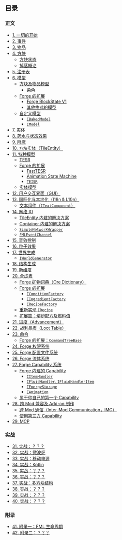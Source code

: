 ## 目录

### 正文

* [1. 一切的开始](chapter-1/index.md)
* [2. 事件](chapter-2/index.md)
* [3. 物品](chapter-3/index.md)
* [4. 方块](chapter-4/index.md)
  * [方块状态](chapter-4/block-state.md)
  * [掉落概论](chapter-4/block-drop.md)
* [5. 注册表](chapter-5/index.md)
* [6. 模型](chapter-6/index.md)
  * [方块及物品模型](chapter-6/vanilla/index.md)
    * [染色](chapter-6/vanilla/tint.md)
  * [Forge 的扩展](chapter-6/foreg-extension/index.md)
    * [Forge BlockState V1](chapter-6/forge-extension/forge-v1.md)
    * [其他格式的模型](chapter-6/forge-extension/other-format.md)
  * [自定义模型](chapter-6/custom-model/index.md)
    * [`IBakedModel`](chapter-6/custom-model/index.md#Baked%20Model)
    * [`IModel`](chapter-6/custom-model/forge-extension.md)
* [7. 实体](chapter-7/index.md)
* [8. 药水与状态效果](chapter-8/index.md)
* [9. 附魔](chapter-9/index.md)
* [10. 方块实体（TileEntity）](chapter-10/index.md)
* [11. 特种模型](chapter-11/index.md)
  * [TESR](chapter-11/tesr/index.md)
  * [Forge 的扩展](chapter-11/forge-extension/index.md)
    * [FastTESR](chapter-11/forge-extension/fast-tesr.md)
    * [Animation State Machine](chapter-11/forge-extension/animation.md)
    * [`TEISR`](chapter-11/tesr/teisr.md)
  * [实体模型](chapter-11/entity-model/index.md)
* [12. 用户交互界面（GUI）](chapter-12/index.md)
* [13. 国际化与本地化（I18n & L10n）](chapter-13/index.md)
  * [文本组件（`ITextComponent`）](chapter-13/text-component.md)
* [14. 网络 IO](chapter-14/index.md)
  * [TileEntity 内建的解决方案](chapter-14/tile-entity-sync.md)
  * [Container 内建的解决方案](chapter-14/container-sync.md)
  * [`SimpleNetworkWrapper`](chapter-14/built-in-solution/simple-network-wrapper.md)
  * [`FMLEventChannel`](chapter-14/built-in-solution/fml-event-channel.md)
* [15. 音效控制](chapter-15/index.md)
* [16. 粒子效果](chapter-16/index.md)
* [17. 世界生成](chapter-17/index.md)
  * [`IWorldGenerator`](chapter-17/fml-world-gen-interface.md)
* [18. 结构生成](chapter-18/index.md)
* [19. 新维度](chapter-19/index.md)
* [20. 合成表](chapter-20/index.md)
  * [Forge 矿物词典（Ore Dictionary）](chapter-20/ore-dictionary.md)
  * [Forge 的扩展](chapter-20/forge-extension/index.md)
    * [`IConditionFactory`](chapter-20/forge-recipe-condition.md)
    * [`IIngredientFactory`](chapter-20/forge-ingredient-factory.md)
    * [`IRecipeFactory`](chapter-20/forge-recipe-factory.md)
  * [重新实现 `IRecipe`](chapter-20/custom-recipe.md)
  * [扩展篇：熔炉配方及燃料值](chapter-20/vanilla-furnace.md)
* [21. 进度（Advancement）](chapter-21/index.md)
* [22. 战利品表（Loot Table）](chapter-22/index.md)
* [23. 命令](chapter-23/index.md)
  * [Forge 的扩展：`CommandTreeBase`](chapter-23/command-tree.md)
* [24. Forge 权限系统](chapter-24/index.md)
* [25. Forge 配置文件系统](chapter-25/index.md)
* [26. Forge 流体系统](chapter-26/index.md)
* [27. Forge Capability 系统](chapter-27/index.md)
  * [Forge 内建的 Capability](chapter-27/built-in/index.md)
    * [`IItemHandler`](chapter-27/built-in/item.md)
    * [`IFluidHandler`, `IFluidHandlerItem`](chapter-27/built-in/fluid.md)
    * [`IEnergyStorage`](chapter-27/built-in/energy.md)
    * [`IAnimation`](chapter-27/built-in/animation.md)
  * [属于你自己的第一个 Capability](chapter-27/custom.md)
* [28. 跨 Mod 兼容及 Add-on 制作](chapter-28/index.md)
  * [跨 Mod 通信（Inter-Mod Communication，IMC）](chapter-28/imc.md)
  * [使用第三方 Capability](chapter-28/3rd-party-cap.md)
* [29. MCP](chapter-29/index.md)

<!--
待考虑：
1. 调试：
 - Crash report 内容追加（`ICrashCallable`）
 - F3 debug 界面内容追加
 - 原版内置的 profiler /debug 命令
 - Logger 的使用
 - Eclipse/IDEA 的调试器？

2.键盘及鼠标输入
 - 热键注册
 - 如何追踪鼠标位置？

3. 数据迁移
 - 注册表系统自带的重映射（RegistryEvent.MissingMapping<T>)
 - 原版的 DataFix 及 Forge 的扩展
 -->

### 实战

* [31. 实战：？？？](chapter-31/index.md)
* [32. 实战：微波炉](chapter-32/index.md)
* [33. 实战：移动电源](chapter-33/index.md)
* [34. 实战：Kotlin](chapter-34/index.md)
* [35. 实战：？？？](chapter-35/index.md)
* [36. 实战：？？？](chapter-36/index.md)
* [37. 实战：多方块结构](chapter-37/index.md)
* [38. 实战：？？？](chapter-38/index.md)
* [39. 实战：？？？](chapter-39/index.md)
* [40. 实战：？？？](chapter-40/index.md)

### 附录

* [41. 附录一：FML 生命周期](chapter-41/index.md)
* [42. 附录二：？？？](chapter-42/index.md)
